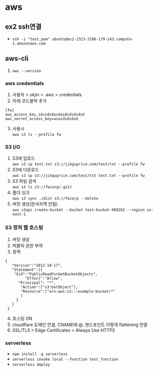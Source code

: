 # aws

## ex2 ssh연결

- `ssh -i "test.pem" ubuntu@ec2-2323-2106-179-143.compute-1.amazonaws.com`

## aws-cli

1. `aws --version`

### aws credentials

1. 사용자 > okjin > .aws > credentials
2. 아래 코드블럭 추가
```
[fw]
aws_access_key_id=sdsdasdasdsdsdsdsd
aws_secret_access_key=asasdsdsdsd
```
3. 사용시 \
`aws s3 ls --profile fw`

### S3 I/O

1. S3에 업로드 \
`aws s3 cp test.txt s3://jikguprice.com/test/txt --profile fw`
2. S3에 다운로드 \
`aws s3 cp s3://jikguprice.com/test/txt test.txt --profile fw`
3. S3 파일 검색 \
`aws s3 ls s3://fwcorp/.git/`
4. 폴더 싱크 \
`aws s3 sync ./dist s3://fwcorp --delete`
5. 버킷 생성(한국지역 안됨) \
`aws s3api create-bucket --bucket test-bucket-989282 --region us-east-1`

### S3 정적 웹 호스팅

1. 버킷 생성
2. 퍼블릭 권한 부여
3. 정책
```
{
   "Version":"2012-10-17",
   "Statement":[{
 	"Sid":"PublicReadForGetBucketObjects",
         "Effect":"Allow",
 	  "Principal": "*",
       "Action":["s3:GetObject"],
       "Resource":["arn:aws:s3:::example-bucket/*"
       ]
     }
   ]
 }
 ```
 4. 호스팅 ON
 5. cloudflare 도메인 연결, CNAME에 @, 엔드포인트 이렇게 flattening 연결
 6. SSL/TLS > Edge Certificates > Always Use HTTPS

 ### serverless

 - `npm install -g serverless`
 - `serverless invoke local --function test_function`
 - `serverless deploy`

